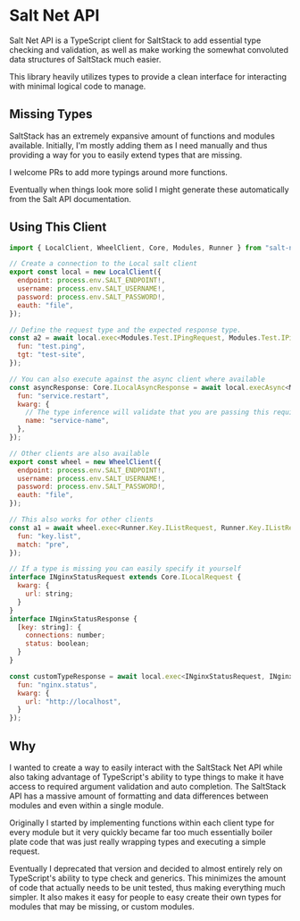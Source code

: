 # Salt Net API

Salt Net API is a TypeScript client for SaltStack to add essential type checking and validation, as well as make working the somewhat convoluted
data structures of SaltStack much easier.

This library heavily utilizes types to provide a clean interface for interacting with minimal logical code to manage.

## Missing Types

SaltStack has an extremely expansive amount of functions and modules available. Initially, I'm mostly adding them as I need manually and
thus providing a way for you to easily extend types that are missing.

I welcome PRs to add more typings around more functions.

Eventually when things look more solid I might generate these automatically from the Salt API documentation.

## Using This Client

```javascript
import { LocalClient, WheelClient, Core, Modules, Runner } from "salt-net-api";

// Create a connection to the Local salt client
export const local = new LocalClient({
  endpoint: process.env.SALT_ENDPOINT!,
  username: process.env.SALT_USERNAME!,
  password: process.env.SALT_PASSWORD!,
  eauth: "file",
});

// Define the request type and the expected response type.
const a2 = await local.exec<Modules.Test.IPingRequest, Modules.Test.IPingResult>({
  fun: "test.ping",
  tgt: "test-site",
});

// You can also execute against the async client where available
const asyncResponse: Core.ILocalAsyncResponse = await local.execAsync<Modules.Service.IRestartRequest>({
  fun: "service.restart",
  kwarg: {
    // The type inference will validate that you are passing this required argument
    name: "service-name",
  },
});

// Other clients are also available
export const wheel = new WheelClient({
  endpoint: process.env.SALT_ENDPOINT!,
  username: process.env.SALT_USERNAME!,
  password: process.env.SALT_PASSWORD!,
  eauth: "file",
});

// This also works for other clients
const a1 = await wheel.exec<Runner.Key.IListRequest, Runner.Key.IListResponse>({
  fun: "key.list",
  match: "pre",
});

// If a type is missing you can easily specify it yourself
interface INginxStatusRequest extends Core.ILocalRequest {
  kwarg: {
    url: string;
  }
}
interface INginxStatusResponse {
  [key: string]: {
    connections: number;
    status: boolean;
  }
}

const customTypeResponse = await local.exec<INginxStatusRequest, INginxStatusResponse>({
  fun: "nginx.status",
  kwarg: {
    url: "http://localhost",
  }
});
```

## Why

I wanted to create a way to easily interact with the SaltStack Net API while also taking advantage of TypeScript's ability to type things to make
it have access to required argument validation and auto completion. The SaltStack API has a massive amount of formatting and data differences between
modules and even within a single module.

Originally I started by implementing functions within each client type for every module but it very quickly became far too much essentially boiler plate
code that was just really wrapping types and executing a simple request.

Eventually I deprecated that version and decided to almost entirely rely on TypeScript's ability to type check and generics. This minimizes the amount
of code that actually needs to be unit tested, thus making everything much simpler. It also makes it easy for people to easy create their own types
for modules that may be missing, or custom modules. 
